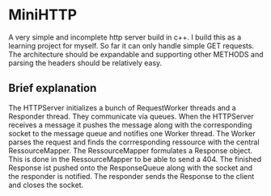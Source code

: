 # MiniHTTP
A very simple and incomplete http server build in c++. I build this as a learning project for myself. So far it can only handle 
simple GET requests. The architecture should be expandable and supporting other METHODS and parsing the headers should be relatively easy.  
## Brief explanation
The HTTPServer initializes a bunch of RequestWorker threads and a Responder thread. They communicate via queues. When the HTTPServer
receives a message it pushes the message along with the corresponding socket to the message queue and notifies one Worker thread.
The Worker parses the request and finds the corrresponding ressource with the central RessourceMapper.
The RessourceMapper formulates a Response object. This is done in the RessourceMapper to be able to send a 404.
The finished Response ist pushed onto the ResponseQueue along with the socket and the responder is notified.
The responder sends the Response to the client and closes the socket.
